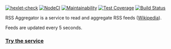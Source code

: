 [![hexlet-check](https://github.com/korolvitalii/frontend-project-lvl3_RSS_Reader/actions/workflows/hexlet-check.yml/badge.svg)](https://github.com/korolvitalii/frontend-project-lvl3_RSS_Reader/actions/workflows/hexlet-check.yml)
[![NodeCI](https://github.com/korolvitalii/frontend-project-lvl3_RSS_Reader/actions/workflows/superlinter.yml/badge.svg)](https://github.com/korolvitalii/frontend-project-lvl3_RSS_Reader/actions/workflows/superlinter.yml)
[![Maintainability](https://api.codeclimate.com/v1/badges/6187240a218acbebd7f7/maintainability)](https://codeclimate.com/github/korolvitalii/frontend-project-lvl3_RSS_Reader/maintainability)
[![Test Coverage](https://api.codeclimate.com/v1/badges/6187240a218acbebd7f7/test_coverage)](https://codeclimate.com/github/korolvitalii/frontend-project-lvl3_RSS_Reader/test_coverage)
[![Build Status](https://travis-ci.com/korolvitalii/frontend-project-lvl3_RSS_Reader.svg?branch=main)](https://travis-ci.com/korolvitalii/frontend-project-lvl3_RSS_Reader)

RSS Aggregator is a service to read and aggregate RSS feeds ([Wikipedia](https://en.wikipedia.org/wiki/RSS)).

Feeds are updated every 5 seconds. 

### [Try the service](https://frontend-project-lvl3-rss-reader-v2-korolvitalii.vercel.app/)
